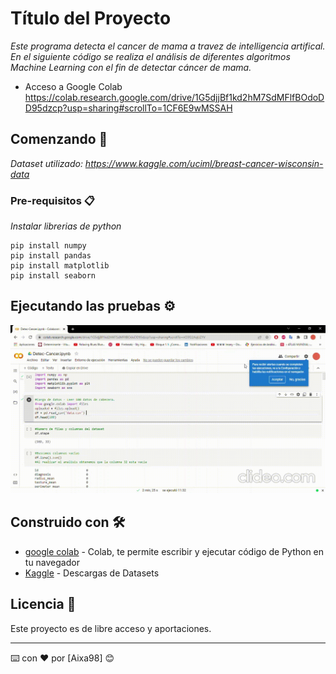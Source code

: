 # Título del Proyecto

_Este programa detecta el cancer de mama a travez de intelligencia artifical._
_En el siguiente código se realiza el análisis de diferentes algoritmos Machine Learning con el fin de detectar cáncer de mama._

- Acceso a Google Colab
  https://colab.research.google.com/drive/1G5djjBf1kd2hM7SdMFlfBOdoDD95dzcp?usp=sharing#scrollTo=1CF6E9wMSSAH

## Comenzando 🚀

_Dataset utilizado: https://www.kaggle.com/uciml/breast-cancer-wisconsin-data_

### Pre-requisitos 📋

_Instalar librerias de python_

```
pip install numpy
pip install pandas
pip install matplotlib
pip install seaborn
```

## Ejecutando las pruebas ⚙️

![image text](https://github.com/Aixa98/Date-CDI/blob/master/detec-canceripynb-colaboratory-google-chrome-2022-04-02-11-33-15_b69yq3yF.gif)

## Construido con 🛠️

- [google colab](https://colab.research.google.com/) - Colab, te permite escribir y ejecutar código de Python en tu navegador
- [Kaggle](https://www.kaggle.com/) - Descargas de Datasets

## Licencia 📄

Este proyecto es de libre acceso y aportaciones.

---

⌨️ con ❤️ por [Aixa98] 😊

```

```
